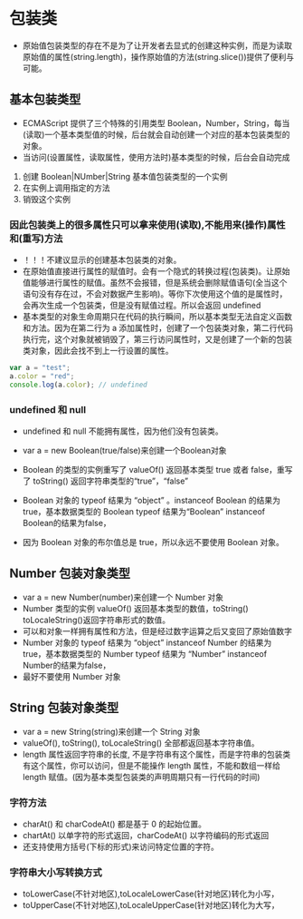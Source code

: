 <!--
 * @Author: x09898 coder_xujie@163.com
 * @Date: 2022-05-09 20:54:22
 * @LastEditors: x09898 coder_xujie@163.com
 * @FilePath: \HTML-CSS-Javascript-\JAVAScript+ES6\JavaScript\JavaScript对象，原型\各种类型对象\基本包装类对象.md
 * @Description: 三种特殊的引用类型(原始值包装类型)
-->
# 包装类

* 原始值包装类型的存在不是为了让开发者去显式的创建这种实例，而是为读取原始值的属性(string.length)，操作原始值的方法(string.slice())提供了便利与可能。

## 基本包装类型

* ECMAScript 提供了三个特殊的引用类型 Boolean，Number，String，每当(读取)一个基本类型值的时候，后台就会自动创建一个对应的基本包装类型的对象。
* 当访问(设置属性，读取属性，使用方法时)基本类型的时候，后台会自动完成

1. 创建 Boolean|NUmber|String 基本值包装类型的一个实例
2. 在实例上调用指定的方法
3. 销毁这个实例

### 因此包装类上的很多属性只可以拿来使用(读取),不能用来(操作)属性和(重写)方法

* ！！！不建议显示的创建基本包装类的对象。
* 在原始值直接进行属性的赋值时。会有一个隐式的转换过程(包装类)。让原始值能够进行属性的赋值。虽然不会报错，但是系统会删除赋值语句(全当这个语句没有存在过，不会对数据产生影响)。等你下次使用这个值的是属性时，会再次生成一个包装类，但是没有赋值过程。所以会返回 undefined
* 基本类型的对象生命周期只在代码的执行瞬间，所以基本类型无法自定义函数和方法。因为在第二行为 a 添加属性时，创建了一个包装类对象，第二行代码执行完，这个对象就被销毁了，第三行访问属性时，又是创建了一个新的包装类对象，因此会找不到上一行设置的属性。

```javascript
var a = "test";
a.color = "red";
console.log(a.color); // undefined
```

### undefined 和 null

* undefined 和 null 不能拥有属性，因为他们没有包装类。

* var a = new Boolean(true/false)来创建一个Boolean对象
* Boolean 的类型的实例重写了 valueOf() 返回基本类型 true 或者 false，重写了 toString() 返回字符串类型的“true”，“false”
* Boolean 对象的 typeof 结果为 “object” 。instanceof Boolean 的结果为 true，基本数据类型的 Boolean typeof 结果为“Boolean” instanceof Boolean的结果为false，
* 因为 Boolean 对象的布尔值总是 true，所以永远不要使用 Boolean 对象。

## Number 包装对象类型

* var a = new Number(number)来创建一个 Number 对象
* Number 类型的实例 valueOf() 返回基本类型的数值，toString() toLocaleString()返回字符串形式的数值。
* 可以和对象一样拥有属性和方法，但是经过数字运算之后又变回了原始值数字
* Number 对象的 typeof 结果为 “object” instanceof Number 的结果为 true，基本数据类型的 Number typeof 结果为 “Number” instanceof Number的结果为false，
* 最好不要使用 Number 对象

## String 包装对象类型

* var a = new String(string)来创建一个 String 对象
* valueOf(), toString(), toLocaleString() 全部都返回基本字符串值。
* length 属性返回字符串的长度, 不是字符串有这个属性，而是字符串的包装类有这个属性，你可以访问，但是不能操作 length 属性，不能和数组一样给 length 赋值。(因为基本类型包装类的声明周期只有一行代码的时间)

### 字符方法

* charAt() 和 charCodeAt() 都是基于 0 的起始位置。
* chartAt() 以单字符的形式返回，charCodeAt() 以字符编码的形式返回
* 还支持使用方括号(下标的形式)来访问特定位置的字符。

### 字符串大小写转换方式

* toLowerCase(不针对地区),toLocaleLowerCase(针对地区)转化为小写，
* toUpperCase(不针对地区),toLocaleUpperCase(针对地区)转化为大写，

